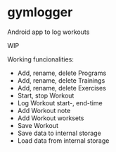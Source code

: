 # gymlogger
Android app to log workouts

WIP

Working funcionalities:
 - Add, rename, delete Programs
 - Add, rename, delete Trainings
 - Add, rename, delete Exercises
 - Start, stop Workout
 - Log Workout start-, end-time
 - Add Workout note
 - Add Workout worksets
 - Save Workout
 - Save data to internal storage
 - Load data from internal storage
